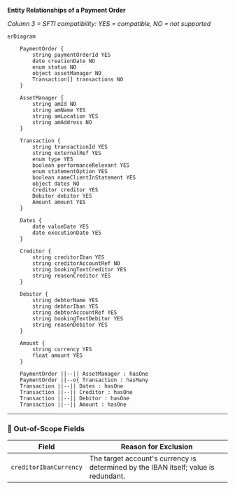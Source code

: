 **Entity Relationships of a Payment Order**

_Column 3 = SFTI compatibility: YES = compatible, NO = not supported_

```mermaid
erDiagram

    PaymentOrder {
        string paymentOrderId YES
        date creationDate NO
        enum status NO
        object assetManager NO
        Transaction[] transactions NO
    }

    AssetManager {
        string amId NO
        string amName YES
        string amLocation YES
        string amAddress NO
    }

    Transaction {
        string transactionId YES
        string externalRef YES
        enum type YES
        boolean performanceRelevant YES
        enum statementOption YES
        boolean nameClientInStatement YES
        object dates NO
        Creditor creditor YES
        Debitor debitor YES
        Amount amount YES
    }

    Dates {
        date valueDate YES
        date executionDate YES
    }

    Creditor {
        string creditorIban YES
        string creditorAccountRef NO
        string bookingTextCreditor YES
        string reasonCreditor YES
    }

    Debitor {
        string debtorName YES
        string debtorIban YES
        string debtorAccountRef YES
        string bookingTextDebitor YES
        string reasonDebitor YES
    }

    Amount {
        string currency YES
        float amount YES
    }

    PaymentOrder ||--|| AssetManager : hasOne
    PaymentOrder ||--o{ Transaction : hasMany
    Transaction ||--|| Dates : hasOne
    Transaction ||--|| Creditor : hasOne
    Transaction ||--|| Debitor : hasOne
    Transaction ||--|| Amount : hasOne
```

---

### 🛑 Out-of-Scope Fields

| Field                  | Reason for Exclusion                                                                 |
|------------------------|--------------------------------------------------------------------------------------|
| `creditorIbanCurrency` | The target account's currency is determined by the IBAN itself; value is redundant.  |
